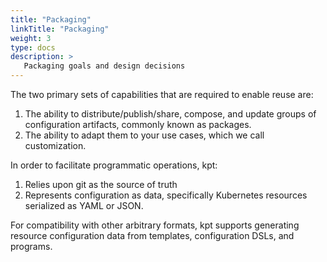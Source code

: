 ```yaml
---
title: "Packaging"
linkTitle: "Packaging"
weight: 3
type: docs
description: >
   Packaging goals and design decisions
---
```


The two primary sets of capabilities that are required to enable reuse are:

1. The ability to distribute/publish/share, compose, and update groups of
   configuration artifacts, commonly known as packages.
2. The ability to adapt them to your use cases, which we call customization.

In order to facilitate programmatic operations, kpt:
1. Relies upon git as the source of truth
2. Represents configuration as data, specifically Kubernetes resources
   serialized as YAML or JSON.

For compatibility with other arbitrary formats, kpt supports generating
resource configuration data from templates, configuration DSLs, and programs.
